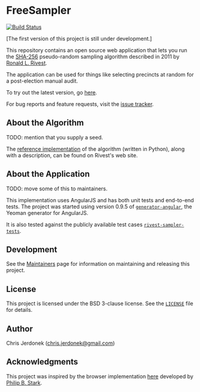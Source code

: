 FreeSampler
===========

[![Build Status](https://travis-ci.org/cjerdonek/free-sampler.svg?branch=master)](https://travis-ci.org/cjerdonek/free-sampler)

[The first version of this project is still under development.]

This repository contains an open source web application that lets you
run the [SHA-256][sha-256] pseudo-random sampling algorithm described
in 2011 by [Ronald L. Rivest][rivest].

The application can be used for things like selecting precincts at
random for a post-election manual audit.

To try out the latest version, go [here][free-sampler-app].

For bug reports and feature requests, visit the [issue tracker][issue-tracker].


About the Algorithm
-------------------

TODO: mention that you supply a seed.

The [reference implementation][rivest-impl] of the algorithm (written in
Python), along with a description, can be found on Rivest's web site.


About the Application
---------------------

TODO: move some of this to maintainers.

This implementation uses AngularJS and has both unit tests and end-to-end
tests.  The project was started using version 0.9.5 of
[`generator-angular`](https://github.com/yeoman/generator-angular),
the Yeoman generator for AngularJS.

It is also tested against the publicly available test cases
[`rivest-sampler-tests`][sampler-tests].


Development
-----------

See the [Maintainers][maintain] page for information on maintaining
and releasing this project.


License
-------

This project is licensed under the BSD 3-clause license.  See the
[`LICENSE`](LICENSE) file for details.


Author
------

Chris Jerdonek (<chris.jerdonek@gmail.com>)


Acknowledgments
---------------

This project was inspired by the browser implementation [here][stark-impl]
developed by [Philip B. Stark][stark].


[free-sampler-app]: http://cjerdonek.github.io/free-sampler/
[issue-tracker]: https://github.com/cjerdonek/free-sampler/issues
[maintain]: docs/maintain.md
[rivest]: http://people.csail.mit.edu/rivest/
[rivest-impl]: http://people.csail.mit.edu/rivest/sampler.py
[sampler-tests]: https://github.com/cjerdonek/rivest-sampler-tests
[sha-256]: http://en.wikipedia.org/wiki/SHA-2
[stark]: http://www.stat.berkeley.edu/~stark/
[stark-impl]: http://www.stat.berkeley.edu/~stark/Java/Html/sha256Rand.htm
